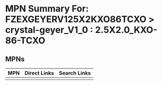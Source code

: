 



# MPN Summary For: FZEXGEYERV125X2KXO86TCXO > crystal-geyer_V1_0 : 2.5X2.0_KXO-86-TCXO

## MPNs
  

|MPN|Direct Links|Search Links|
| :--- | :--- | :--- |
||||
